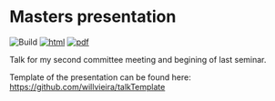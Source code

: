# Masters presentation

![Build](https://github.com/BenMerSci/master_talk/workflows/Build/badge.svg) [![html](https://img.shields.io/badge/read-html-blue)](https://BenMerSci.github.io/master_talk/#1) [![pdf](https://img.shields.io/badge/read-pdf-yellow)](https://BenMerSci.github.io/talkTemplate/slides.pdf)

Talk for my second committee meeting and begining of last seminar.

Template of the presentation can be found here: https://github.com/willvieira/talkTemplate
